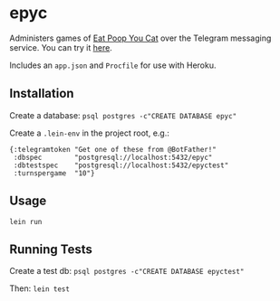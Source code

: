 # epyc

Administers games of [Eat Poop You Cat](https://boardgamegeek.com/boardgame/30618/eat-poop-you-cat) over the Telegram messaging service. You can try it [here](https://telegram.me/epyc-bot).

Includes an `app.json` and `Procfile` for use with Heroku.

## Installation

Create a database: `psql postgres -c"CREATE DATABASE epyc"`

Create a `.lein-env` in the project root, e.g.:
```
{:telegramtoken "Get one of these from @BotFather!"
 :dbspec        "postgresql://localhost:5432/epyc"
 :dbtestspec    "postgresql://localhost:5432/epyctest"
 :turnspergame  "10"}
```

## Usage

`lein run`

## Running Tests

Create a test db: `psql postgres -c"CREATE DATABASE epyctest"`

Then: `lein test`
